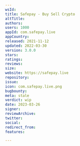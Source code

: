 ```yaml
---
wsId: 
title: Safepay - Buy Sell Crypto
altTitle: 
authors: 
users: 1000
appId: com.safepay.live
appCountry: 
released: 2021-11-12
updated: 2022-03-30
version: 3.0.0
stars: 
ratings: 
reviews: 
size: 
website: https://safepay.live
repository: 
issue: 
icon: com.safepay.live.png
bugbounty: 
meta: stale
verdict: wip
date: 2023-03-26
signer: 
reviewArchive: 
twitter: 
social: 
redirect_from: 
features: 

---
```


